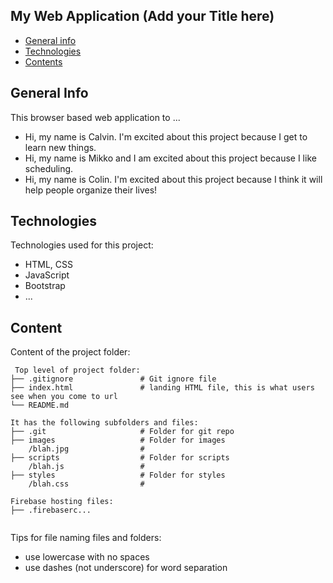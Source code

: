 ## My Web Application (Add your Title here)

* [General info](#general-info)
* [Technologies](#technologies)
* [Contents](#content)

## General Info

This browser based web application to ...

* Hi, my name is Calvin. I'm excited about this project because I get to learn new things.
* Hi, my name is Mikko and I am excited about this project because I like scheduling.
* Hi, my name is Colin. I'm excited about this project because I think it will help people organize their lives!

## Technologies

Technologies used for this project:

* HTML, CSS
* JavaScript
* Bootstrap
* ...

## Content

Content of the project folder:

```
 Top level of project folder: 
├── .gitignore               # Git ignore file
├── index.html               # landing HTML file, this is what users see when you come to url
└── README.md

It has the following subfolders and files:
├── .git                     # Folder for git repo
├── images                   # Folder for images
    /blah.jpg                # 
├── scripts                  # Folder for scripts
    /blah.js                 # 
├── styles                   # Folder for styles
    /blah.css                # 

Firebase hosting files: 
├── .firebaserc...


```

Tips for file naming files and folders:

* use lowercase with no spaces
* use dashes (not underscore) for word separation
